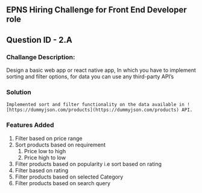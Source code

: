 ## EPNS Hiring Challenge for Front End Developer role
## Question ID - 2.A   

### Challange Description:

Design a basic web app or react native app, In which you have to implement sorting and filter options, for data you can use any third-party API’s

### Solution
    Implemented sort and filter functionality on the data available in ![https://dummyjson.com/products](https://dummyjson.com/products) API.
### Features Added
1. Filter based on price range
2. Sort products based on requirement
    1. Price low to high
    2. Price high to low
3. Filter products based on popularity i.e sort based on rating
4. Filter based on rating
5. Filter products based on selected Category
6. Filter products based on search query
